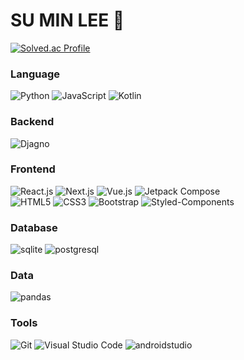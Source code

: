 
# SU MIN LEE 👋
[![Solved.ac Profile](http://mazassumnida.wtf/api/v2/generate_badge?boj=suminjeff)](https://solved.ac/suminjeff/)

### Language
![Python](https://img.shields.io/badge/Python-3776AB.svg?&style=for-the-badge&logo=Python&logoColor=white)
![JavaScript](https://img.shields.io/badge/JavaScript-F7DF1E.svg?&style=for-the-badge&logo=JavaScript&logoColor=white)
![Kotlin](https://img.shields.io/badge/Kotlin-7F52FF.svg?&style=for-the-badge&logo=Kotlin&logoColor=white)


### Backend
![Djagno](https://img.shields.io/badge/Django-092E20.svg?&style=for-the-badge&logo=Django&logoColor=white)


### Frontend 
![React.js](https://img.shields.io/badge/react.js-61DAFB.svg?style=for-the-badge&logo=react&logoColor=white)
![Next.js](https://img.shields.io/badge/next.js-000000.svg?style=for-the-badge&logo=nextdotjs&logoColor=white)
![Vue.js](https://img.shields.io/badge/Vue.js-4FC08D.svg?&style=for-the-badge&logo=Vue.js&logoColor=white)
![Jetpack Compose](https://img.shields.io/badge/jetpack_compose-4285F4.svg?&style=for-the-badge&logo=jetpackcompose&logoColor=white)
<br/>
![HTML5](https://img.shields.io/badge/HTML5-E34F26.svg?&style=for-the-badge&logo=HTML5&logoColor=white)
![CSS3](https://img.shields.io/badge/CSS3-1572B6.svg?&style=for-the-badge&logo=CSS3&logoColor=white)
![Bootstrap](https://img.shields.io/badge/bootstrap-%23563D7C.svg?style=for-the-badge&logo=bootstrap&logoColor=white)
![Styled-Components](https://img.shields.io/badge/styled_components-DB7093.svg?style=for-the-badge&logo=styledcomponents&logoColor=white)

### Database
![sqlite](https://img.shields.io/badge/sqlite-003B57.svg?&style=for-the-badge&logo=sqlite&logoColor=white)
![postgresql](https://img.shields.io/badge/postgresql-150458.svg?&style=for-the-badge&logo=postgresql&logoColor=white)

### Data
![pandas](https://img.shields.io/badge/pandas-4169E1.svg?&style=for-the-badge&logo=pandas&logoColor=white)

### Tools
![Git](https://img.shields.io/badge/Git-F05032.svg?&style=for-the-badge&logo=Git&logoColor=white)
![Visual Studio Code](https://img.shields.io/badge/Visual%20Studio%20Code-007ACC.svg?&style=for-the-badge&logo=Visual%20Studio%20Code&logoColor=white)
![androidstudio](https://img.shields.io/badge/android_studio-3DDC84.svg?&style=for-the-badge&logo=androidstudio&logoColor=white)
